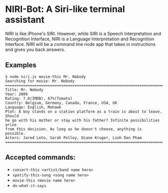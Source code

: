 # NIRI-Bot: A Siri-like terminal assistant

NIRI is like iPhone's SIRI. However, while SIRI is a Speech Interpretation and Recognition Interface, NIRI is a Language Interpretation and Recognition Interface. NIRI will be a command line node app that takes in instructions and gives you back answers.

## Examples
```
$ node niri.js movie-this Mr. Nobody
Searching for movie: Mr. Nobody
===============================================================================
Title: Mr. Nobody
Year: 2009
Rating: 7.8(IMDB), 67%(Tomato)
Country: Belgium, Germany, Canada, France, USA, UK
Language: English, Mohawk
Plot: A boy stands on a station platform as a train is about to leave. Should 
he go with his mother or stay with his father? Infinite possibilities arise 
from this decision. As long as he doesn't choose, anything is possible.
Actors: Jared Leto, Sarah Polley, Diane Kruger, Linh Dan Pham
===============================================================================

```

## Accepted commands:
* `concert-this <artist/band name here>`
* `spotify-this-song <song name here>`
* `movie-this <movie name here>`
* `do-what-it-says`

